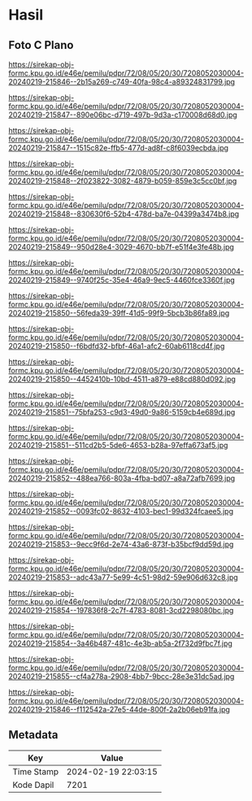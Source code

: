 # Hasil

## Foto C Plano

https://sirekap-obj-formc.kpu.go.id/e46e/pemilu/pdpr/72/08/05/20/30/7208052030004-20240219-215846--2b15a269-c749-40fa-98c4-a89324831799.jpg

https://sirekap-obj-formc.kpu.go.id/e46e/pemilu/pdpr/72/08/05/20/30/7208052030004-20240219-215847--890e06bc-d719-497b-9d3a-c170008d68d0.jpg

https://sirekap-obj-formc.kpu.go.id/e46e/pemilu/pdpr/72/08/05/20/30/7208052030004-20240219-215847--1515c82e-ffb5-477d-ad8f-c8f6039ecbda.jpg

https://sirekap-obj-formc.kpu.go.id/e46e/pemilu/pdpr/72/08/05/20/30/7208052030004-20240219-215848--2f023822-3082-4879-b059-859e3c5cc0bf.jpg

https://sirekap-obj-formc.kpu.go.id/e46e/pemilu/pdpr/72/08/05/20/30/7208052030004-20240219-215848--830630f6-52b4-478d-ba7e-04399a3474b8.jpg

https://sirekap-obj-formc.kpu.go.id/e46e/pemilu/pdpr/72/08/05/20/30/7208052030004-20240219-215849--950d28e4-3029-4670-bb7f-e51f4e3fe48b.jpg

https://sirekap-obj-formc.kpu.go.id/e46e/pemilu/pdpr/72/08/05/20/30/7208052030004-20240219-215849--9740f25c-35e4-46a9-9ec5-4460fce3360f.jpg

https://sirekap-obj-formc.kpu.go.id/e46e/pemilu/pdpr/72/08/05/20/30/7208052030004-20240219-215850--56feda39-39ff-41d5-99f9-5bcb3b86fa89.jpg

https://sirekap-obj-formc.kpu.go.id/e46e/pemilu/pdpr/72/08/05/20/30/7208052030004-20240219-215850--f6bdfd32-bfbf-46a1-afc2-60ab6118cd4f.jpg

https://sirekap-obj-formc.kpu.go.id/e46e/pemilu/pdpr/72/08/05/20/30/7208052030004-20240219-215850--4452410b-10bd-4511-a879-e88cd880d092.jpg

https://sirekap-obj-formc.kpu.go.id/e46e/pemilu/pdpr/72/08/05/20/30/7208052030004-20240219-215851--75bfa253-c9d3-49d0-9a86-5159cb4e689d.jpg

https://sirekap-obj-formc.kpu.go.id/e46e/pemilu/pdpr/72/08/05/20/30/7208052030004-20240219-215851--511cd2b5-5de6-4653-b28a-97effa673af5.jpg

https://sirekap-obj-formc.kpu.go.id/e46e/pemilu/pdpr/72/08/05/20/30/7208052030004-20240219-215852--488ea766-803a-4fba-bd07-a8a72afb7699.jpg

https://sirekap-obj-formc.kpu.go.id/e46e/pemilu/pdpr/72/08/05/20/30/7208052030004-20240219-215852--0093fc02-8632-4103-bec1-99d324fcaee5.jpg

https://sirekap-obj-formc.kpu.go.id/e46e/pemilu/pdpr/72/08/05/20/30/7208052030004-20240219-215853--9ecc9f6d-2e74-43a6-873f-b35bcf9dd59d.jpg

https://sirekap-obj-formc.kpu.go.id/e46e/pemilu/pdpr/72/08/05/20/30/7208052030004-20240219-215853--adc43a77-5e99-4c51-98d2-59e906d632c8.jpg

https://sirekap-obj-formc.kpu.go.id/e46e/pemilu/pdpr/72/08/05/20/30/7208052030004-20240219-215854--197836f8-2c7f-4783-8081-3cd2298080bc.jpg

https://sirekap-obj-formc.kpu.go.id/e46e/pemilu/pdpr/72/08/05/20/30/7208052030004-20240219-215854--3a46b487-481c-4e3b-ab5a-2f732d9fbc7f.jpg

https://sirekap-obj-formc.kpu.go.id/e46e/pemilu/pdpr/72/08/05/20/30/7208052030004-20240219-215855--cf4a278a-2908-4bb7-9bcc-28e3e31dc5ad.jpg

https://sirekap-obj-formc.kpu.go.id/e46e/pemilu/pdpr/72/08/05/20/30/7208052030004-20240219-215846--f112542a-27e5-44de-800f-2a2b06eb91fa.jpg


## Metadata

| Key        | Value               |
| ---------- | ------------------- |
| Time Stamp | 2024-02-19 22:03:15 |
| Kode Dapil | 7201                |



